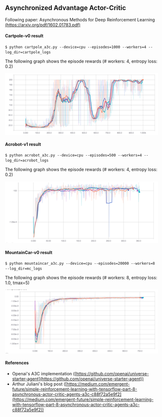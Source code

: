 ## Asynchronized Advantage Actor-Critic

Following paper: Asynchronous Methods for Deep Reinforcement Learning [(https://arxiv.org/pdf/1602.01783.pdf)](https://arxiv.org/pdf/1602.01783.pdf)

#### Cartpole-v0 result 

`$ python cartpole_a3c.py --device=cpu --episodes=1000 --workers=4 --log_dir=cartpole_logs`

The following graph shows the episode rewards (# workers: 4, entropy loss: 0.2)

![A3C training](imgs/a3c_cartpole_el001.png "A3C training")

<!-- The following graph shows the episode rewards (# workers: 4, entropy loss: 0.0)

![A3C training](imgs/a3c_cartpole_el0.png "A3C training")
 -->

#### Acrobot-v1 result 

`$ python acrobot_a3c.py --device=cpu --episodes=500 --workers=4 --log_dir=acrobot_logs`

The following graph shows the episode rewards (# workers: 4, entropy loss: 0.2)

![A3C training](imgs/a3c_acrobot.png "A3C training")

#### MountainCar-v0 result

`$ python mountaincar_a3c.py --device=cpu --episodes=20000 --workers=8 --log_dir=mc_logs`

The following graph shows the episode rewards (# workers: 8, entropy loss: 1.0, tmax=5)

![A3C training](imgs/mountaincar_tmax15_el1.png "A3C training")


#### References

- Openai's A3C implementation ([https://github.com/openai/universe-starter-agent](https://github.com/openai/universe-starter-agent))
- Arthur Juliani's blog post ([https://medium.com/emergent-future/simple-reinforcement-learning-with-tensorflow-part-8-asynchronous-actor-critic-agents-a3c-c88f72a5e9f2](https://medium.com/emergent-future/simple-reinforcement-learning-with-tensorflow-part-8-asynchronous-actor-critic-agents-a3c-c88f72a5e9f2))
